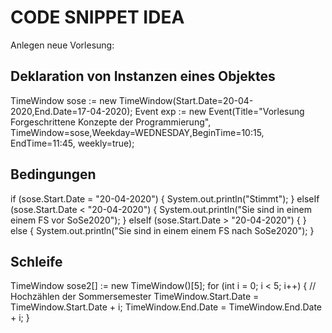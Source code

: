 # CODE SNIPPET IDEA
 
 Anlegen neue Vorlesung:
 
 ## Deklaration von Instanzen eines Objektes 
 TimeWindow sose := new TimeWindow(Start.Date=20-04-2020,End.Date=17-04-2020);
 Event exp := new Event(Title="Vorlesung Forgeschrittene Konzepte der Programmierung", 
                        TimeWindow=sose,Weekday=WEDNESDAY,BeginTime=10:15, EndTime=11:45,
                        weekly=true);

## Bedingungen
if (sose.Start.Date = "20-04-2020") {
    System.out.println("Stimmt");
} elseIf (sose.Start.Date < "20-04-2020") {
    System.out.println("Sie sind in einem einem FS vor SoSe2020");
} elseIf (sose.Start.Date > "20-04-2020") {
} else {
    System.out.println("Sie sind in einem einem FS nach SoSe2020");
}

## Schleife
TimeWindow sose2[] := new TimeWindow()[5];
for (int i = 0; i < 5; i++)
{
// Hochzählen der Sommersemester
   TimeWindow.Start.Date = TimeWindow.Start.Date + i;
   TimeWindow.End.Date   =  TimeWindow.End.Date + i;
}
